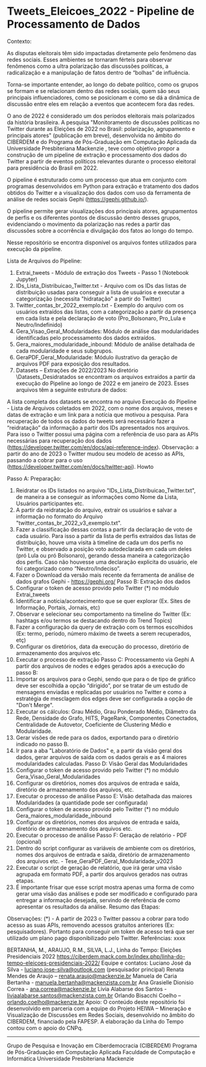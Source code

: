 # Tweets_Eleicoes_2022 - Pipeline de Processamento de Dados 

Contexto:

As disputas eleitorais têm sido impactadas diretamente pelo fenômeno das redes sociais.  Esses ambientes se tornaram férteis para observar fenômenos como a ultra polarização das discussões políticas, a radicalização e a manipulação de fatos dentro de “bolhas” de influência. 

Torna-se importante entender, ao longo do debate político, como os grupos se formam e se relacionam dentro das redes sociais, quem são seus principais influenciadores, como se posicionam e como se dá a dinâmica de discussão entre eles em relação a eventos que acontecem fora das redes.

O ano de 2022 é considerado um dos períodos eleitorais mais polarizados da história brasileira. A pesquisa "Monitoramento de discussões políticas no Twitter durante as Eleições de 2022 no Brasil: polarização, agrupamento e principais atores" (publicação em breve), desenvolvida no âmbito do CIBERDEM e do Programa de Pós-Graduação em Computação Aplicada da Universidade Presbiteriana Mackenzie , teve como objetivo propor a construção de um pipeline de extração e processamento dos dados do Twitter a partir de eventos políticos relevantes durante o processo eleitoral para presidência do Brasil em 2022.

O pipeline é estruturado como um processo que atua em conjunto com programas desenvolvidos em Python para extração e tratamento dos dados obtidos do Twitter e a visualização dos dados com uso da ferramenta de análise de redes sociais Gephi (https://gephi.github.io/).

O pipeline permite gerar visualizações dos principais atores, agrupamentos de perfis e os diferentes pontos de discussão dentro desses grupos, evidenciando o movimento da polarização nas redes a partir das discussões sobre a ocorrência e divulgação dos fatos ao longo do tempo.

Nesse repositório se encontra disponível os arquivos fontes utilizados para execução da pipeline.

Lista de Arquivos do Pipeline:

1.	Extrai_tweets - Módulo de extração dos Tweets - Passo 1 (Notebook Jupyter)
2.	IDs_Lista_Distribuicao_Twitter.txt - Arquivo com os IDs das listas de distribuição usadas para conseguir a lista de usuários e executar a categorização (necessita "hidratação" a partir do Twitter)
3.	Twitter_contas_br_2022_exemplo.txt - Exemplo do arquivo com os usuários extraídos das listas, com a categorização a partir da presença em cada lista e pela declaração de voto (Pro_Bolsonaro, Pro_Lula e Neutro/Indefinido)
4.	Gera_Visao_Geral_Modularidades: Módulo de análise das modularidades identificadas pelo processamento dos dados extraídos.
5.	Gera_maiores_modularidade_inbound: Módulo de análise detalhada de cada modularidade e seus subgrupos.
6.	GeraPDF_Geral_Modularidade: Módulo ilustrativo da geração de arquivos PDF para exposição dos resultados.
7.	Datasets – Extrações de 2022/2023
No diretório \Datasets_Desidratados se encontram os arquivos extraídos a partir da execução do Pipeline ao longo de 2022 e em janeiro de 2023.
Esses arquivos têm a seguinte estrutura de dados: 
 
A lista completa dos datasets se encontra no arquivo Execução do Pipeline - Lista de Arquivos coletados em 2022, com o nome dos arquivos, meses e datas de extração e um link para a notícia que motivou a pesquisa. 
Para recuperação de todos os dados do tweets será necessário fazer a “reidratação” da informação a partir dos IDs apresentados nos arquivos. Para isso o Twitter possui uma página com a referência de uso para as APIs necessárias para recuperação dos dados (https://developer.twitter.com/en/docs/api-reference-index).
Observação: a partir do ano de 2023 o Twitter mudou seu modelo de acesso as APIs, passando a cobrar para o uso (https://developer.twitter.com/en/docs/twitter-api).
Howto 
 
Passo A: Preparação:
1.	Reidratar os IDs listados no arquivo "IDs_Lista_Distribuicao_Twitter.txt", de maneira a se conseguir as informações como Nome da Lista, Usuários participantes etc.
2.	A partir da reidratação do arquivo, extrair os usuários e salvar a informação no formato do Arquivo "twitter_contas_br_2022_v3_exemplo.txt".
3.	Fazer a classificação dessas contas a partir da declaração de voto de cada usuário. Para isso a partir da lista de perfis extraídos das listas de distribuição, houve uma visita à timeline de cada um dos perfis no Twitter, e observado a posição voto autodeclarada em cada um deles (pró Lula ou pró Bolsonaro), gerando dessa maneira a categorização dos perfis. Caso não houvesse uma declaração explicita do usuário, ele foi categorizado como “Neutro/Indeciso”. 
4.	Fazer o Download da versão mais recente da ferramenta de análise de dados grafos Gephi - https://gephi.org/
Passo B: Extração dos dados
1.	Configurar o token de acesso provido pelo Twitter (*) no módulo Extrai_tweets
2.	Identificar a notícia/acontecimento que se quer explorar (Ex. Sites de Informação, Portais, Jornais, etc)
3.	Observar e selecionar seu comportamento na timeline do Twitter (Ex: hashtags e/ou termos se destacando dentro do Trend Topics)
4.	Fazer a configuração da query de extração com os termos escolhidos (Ex: termo, período, número máximo de tweets a serem recuperados, etç)
5.	Configurar os diretórios, data da execução do processo, diretório de armazenamento dos arquivos etc.
6.	Executar o processo de extração
Passo C: Processamento via Gephi
A partir dos arquivos de nodes e edges gerados após a execução do passo B:
1.	Importar os arquivos para o Gephi, sendo que para o de tipo de gráfico deve ser escolhida a opção “dirigido”, por se tratar de um estudo de mensagens enviadas e replicadas por usuários no Twitter e como a estratégia de mesclagem dos edges deve ser configurada a opção de "Don't Merge".
2.	Executar os cálculos: Grau Médio, Grau Ponderado Médio, Diâmetro da Rede, Densidade do Grafo, HITS, PageRank, Componentes Conectados, Centralidade de Autovetor, Coeficiente de Clustering Médio e Modularidade.
3.	Gerar visões de rede para os dados, exportando para o diretório indicado no passo B.
4.	Ir para a aba "Laboratório de Dados" e, a partir da visão geral dos dados, gerar arquivos de saída com os dados gerais e as 4 maiores modularidades calculadas.
Passo D: Visão Geral das Modularidades
1.	Configurar o token de acesso provido pelo Twitter (*) no módulo Gera_Visao_Geral_Modularidades
2.	Configurar os diretórios, nomes dos arquivos de entrada e saída, diretório de armazenamento dos arquivos, etc.
3.	Executar o processo de análise
Passo E: Visão detalhada das maiores Modularidades (a quantidade pode ser configurada) 
1.	Configurar o token de acesso provido pelo Twitter (*) no módulo Gera_maiores_modularidade_inbound
2.	Configurar os diretórios, nomes dos arquivos de entrada e saída, diretório de armazenamento dos arquivos etc.
3.	Executar o processo de análise
Passo F: Geração de relatório - PDF (opcional)
1.	Dentro do script configurar as variáveis de ambiente com os diretórios, nomes dos arquivos de entrada e saída, diretório de armazenamento dos arquivos etc. - Tese_GeraPDF_Geral_Modularidade_v2023
2.	Executar o script de geração de relatório, que irá gerar uma visão agrupada em formato PDF, a partir dos arquivos gerados nas outras etapas. 
3.	É importante frisar que esse script mostra apenas uma forma de como gerar uma visão das análises e pode ser modificado e configurado para entregar a informação desejada, servindo de referência de como apresentar os resultados da análise. 
Resumo das Etapas: 
 
Observações:
(*) - A partir de 2023 o Twitter passou a cobrar para todo acesso as suas APIs, removendo acessos gratuitos anteriores (Ex: pesquisadores). Portanto para conseguir um token de acesso terá que ser utilizado um plano pago disponibilizado pelo Twitter.
Referências:
xxxx

BERTANHA, M., ARAUJO, R.M., SILVA, L.J., Linha do Tempo: Eleições Presidenciais 2022 https://ciberdem.mack.com.br/index.php/linha-do-tempo-eleicoes-presidenciais-2022/
Equipe e contatos:
Luciano José da Silva - luciano.jose-silva@outlook.com (pesquisador principal)
Renata Mendes de Araujo – renata.araujo@mackenzie.br
Manuela de Caria Bertanha - manuela.bertanha@mackenzista.com.br
Ana Grasielle Dionisio Correa - ana.correa@mackenzie.br
Livia Alabarse dos Santos - liviaalabarse.santos@mackenzista.com.br
Orlando Bisacchi Coelho – orlando.coelho@mackenzie.br
Apoio:
O conteúdo deste repositório foi desenvolvido em parceria com a equipe do Projeto HEIWA – Mineração e Visualização de Discussões em Redes Sociais, desenvolvido no âmbito do CIBERDEM, financiado pela FAPESP.
A elaboração da Linha do Tempo contou com o apoio do CNPq.
*********************************************************
Grupo de Pesquisa e Inovação em Ciberdemocracia (CIBERDEM)
Programa de Pós-Graduação em Computação Aplicada
Faculdade de Computação e Informática
Universidade Presbiteriana Mackenzie


